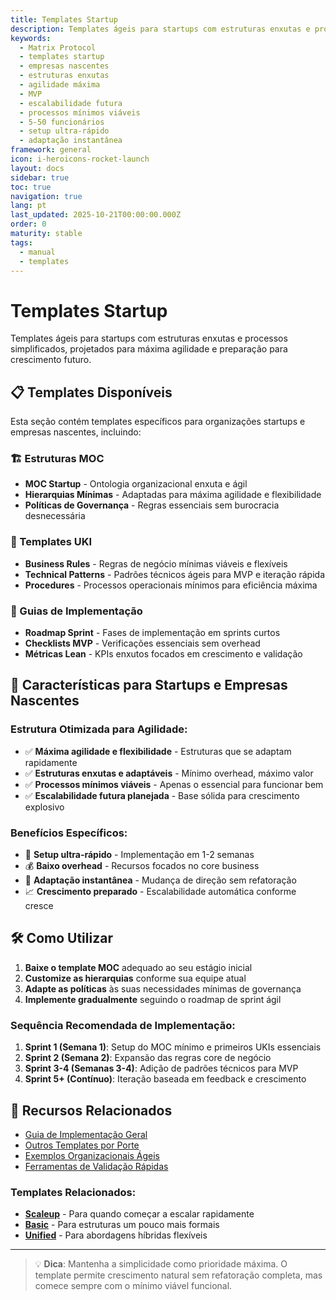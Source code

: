 ```yaml
---
title: Templates Startup
description: Templates ágeis para startups com estruturas enxutas e processos simplificados
keywords:
  - Matrix Protocol
  - templates startup
  - empresas nascentes
  - estruturas enxutas
  - agilidade máxima
  - MVP
  - escalabilidade futura
  - processos mínimos viáveis
  - 5-50 funcionários
  - setup ultra-rápido
  - adaptação instantânea
framework: general
icon: i-heroicons-rocket-launch
layout: docs
sidebar: true
toc: true
navigation: true
lang: pt
last_updated: 2025-10-21T00:00:00.000Z
order: 0
maturity: stable
tags:
  - manual
  - templates
---
```

# Templates Startup

Templates ágeis para startups com estruturas enxutas e processos simplificados, projetados para máxima agilidade e preparação para crescimento futuro.

## 📋 Templates Disponíveis

Esta seção contém templates específicos para organizações startups e empresas nascentes, incluindo:

### 🏗️ Estruturas MOC
- **MOC Startup** - Ontologia organizacional enxuta e ágil
- **Hierarquias Mínimas** - Adaptadas para máxima agilidade e flexibilidade
- **Políticas de Governança** - Regras essenciais sem burocracia desnecessária

### 📝 Templates UKI
- **Business Rules** - Regras de negócio mínimas viáveis e flexíveis
- **Technical Patterns** - Padrões técnicos ágeis para MVP e iteração rápida  
- **Procedures** - Processos operacionais mínimos para eficiência máxima

### 🚀 Guias de Implementação
- **Roadmap Sprint** - Fases de implementação em sprints curtos
- **Checklists MVP** - Verificações essenciais sem overhead
- **Métricas Lean** - KPIs enxutos focados em crescimento e validação

## 🎯 Características para Startups e Empresas Nascentes

### Estrutura Otimizada para Agilidade:
- ✅ **Máxima agilidade e flexibilidade** - Estruturas que se adaptam rapidamente
- ✅ **Estruturas enxutas e adaptáveis** - Mínimo overhead, máximo valor
- ✅ **Processos mínimos viáveis** - Apenas o essencial para funcionar bem
- ✅ **Escalabilidade futura planejada** - Base sólida para crescimento explosivo

### Benefícios Específicos:
- 🚀 **Setup ultra-rápido** - Implementação em 1-2 semanas
- 💰 **Baixo overhead** - Recursos focados no core business
- 🔄 **Adaptação instantânea** - Mudança de direção sem refatoração
- 📈 **Crescimento preparado** - Escalabilidade automática conforme cresce

## 🛠️ Como Utilizar

1. **Baixe o template MOC** adequado ao seu estágio inicial
2. **Customize as hierarquias** conforme sua equipe atual
3. **Adapte as políticas** às suas necessidades mínimas de governança
4. **Implemente gradualmente** seguindo o roadmap de sprint ágil

### Sequência Recomendada de Implementação:
1. **Sprint 1 (Semana 1)**: Setup do MOC mínimo e primeiros UKIs essenciais
2. **Sprint 2 (Semana 2)**: Expansão das regras core de negócio
3. **Sprint 3-4 (Semanas 3-4)**: Adição de padrões técnicos para MVP
4. **Sprint 5+ (Contínuo)**: Iteração baseada em feedback e crescimento

## 📖 Recursos Relacionados

- [Guia de Implementação Geral](../..)
- [Outros Templates por Porte](..)
- [Exemplos Organizacionais Ágeis](../../../examples)
- [Ferramentas de Validação Rápidas](../../tools)

### Templates Relacionados:
- **[Scaleup](../scaleup)** - Para quando começar a escalar rapidamente
- **[Basic](../basic)** - Para estruturas um pouco mais formais
- **[Unified](../unified)** - Para abordagens híbridas flexíveis

---

> 💡 **Dica**: Mantenha a simplicidade como prioridade máxima. O template permite crescimento natural sem refatoração completa, mas comece sempre com o mínimo viável funcional.